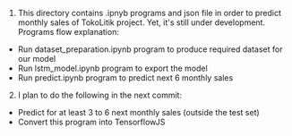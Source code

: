 1. This directory contains .ipnyb programs and json file in order to predict monthly sales of TokoLitik project. Yet, it's still under development. Programs flow explanation:
- Run dataset_preparation.ipynb program to produce required dataset for our model
- Run lstm_model.ipynb program to export the model
- Run predict.ipynb program to predict next 6 monthly sales

2. I plan to do the following in the next commit:
- Predict for at least 3 to 6 next monthly sales (outside the test set)
- Convert this program into TensorflowJS
